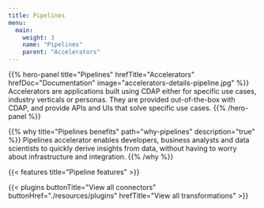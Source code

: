 ```yaml
---
title: Pipelines
menu:
  main:
    weight: 3
    name: "Pipelines"
    parent: "Accelerators"
---
```


{{% hero-panel title="Pipelines" hrefTitle="Accelerators" hrefDoc="Documentation" image="accelerators-details-pipeline.jpg" %}}
Accelerators are applications built using CDAP either for specific use cases, industry verticals or personas.
They are provided out-of-the-box with CDAP, and provide APIs and UIs that solve specific use cases.
{{% /hero-panel %}}

{{% why title="Pipelines benefits" path="why-pipelines" description="true" %}}
Pipelines accelerator enables developers, business analysts and data scientists to quickly derive insights from data,
without having to worry about infrastructure and integration.
{{% /why %}}

{{< features title="Pipeline features" >}}

{{< plugins buttonTitle="View all connectors" buttonHref="./resources/plugins" hrefTitle="View all transformations" >}}
